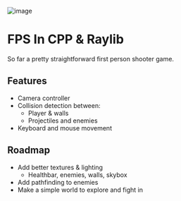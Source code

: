 ![image](https://github.com/user-attachments/assets/daf0e61c-d210-47fa-a2bb-e1e5eb419aea)

# FPS In CPP & Raylib
So far a pretty straightforward first person shooter game. 

## Features
- Camera controller
- Collision detection between:
  - Player & walls
  - Projectiles and enemies
- Keyboard and mouse movement

## Roadmap
- Add better textures & lighting
  - Healthbar, enemies, walls, skybox
- Add pathfinding to enemies
- Make a simple world to explore and fight in
